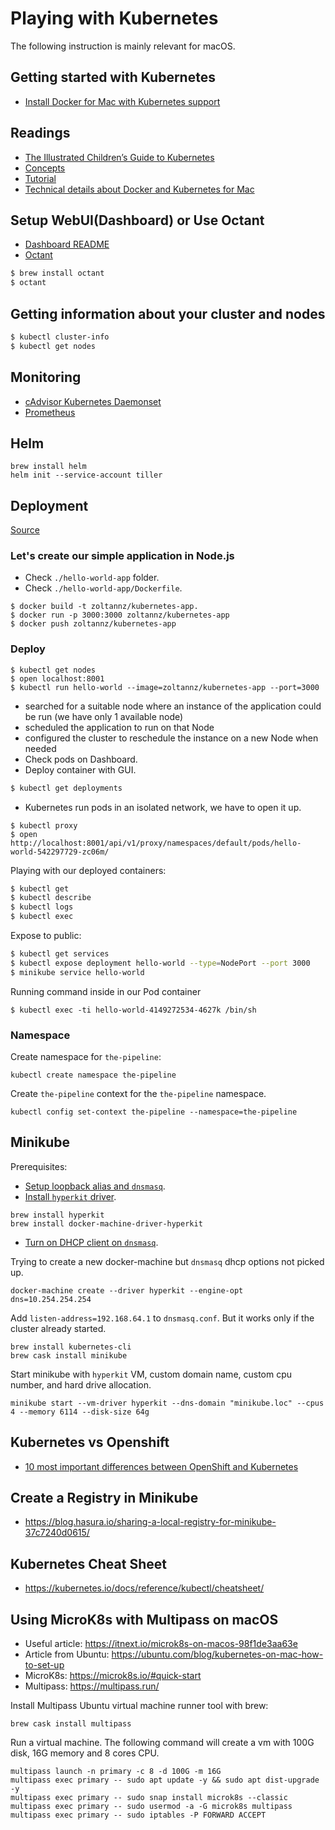 # Playing with Kubernetes

The following instruction is mainly relevant for macOS.

## Getting started with Kubernetes

- [Install Docker for Mac with Kubernetes support](https://docs.docker.com/docker-for-mac/install/)

## Readings

- [The Illustrated Children’s Guide to Kubernetes](https://www.cncf.io/the-childrens-illustrated-guide-to-kubernetes/)
- [Concepts](https://kubernetes.io/docs/concepts/)
- [Tutorial](https://kubernetes.io/docs/tutorials/)
- [Technical details about Docker and Kubernetes for Mac](http://collabnix.com/how-docker-for-mac-works-under-the-hood/)

## Setup WebUI(Dashboard) or Use Octant

- [Dashboard README](./kubernetes-configurations/dashboard/README.md)
- [Octant](https://octant.dev/)

```bash
$ brew install octant
$ octant
```

## Getting information about your cluster and nodes

```bash
$ kubectl cluster-info
$ kubectl get nodes
```

## Monitoring

- [cAdvisor Kubernetes Daemonset](https://github.com/google/cadvisor/tree/master/deploy/kubernetes)
- [Prometheus](https://prometheus.io/docs/prometheus/latest/installation/)

## Helm

```
brew install helm
helm init --service-account tiller
```

## Deployment

[Source](https://kubernetes.io/docs/tutorials/kubernetes-basics/deploy-intro/)

### Let's create our simple application in Node.js

- Check `./hello-world-app` folder.
- Check `./hello-world-app/Dockerfile`.

```
$ docker build -t zoltannz/kubernetes-app.
$ docker run -p 3000:3000 zoltannz/kubernetes-app
$ docker push zoltannz/kubernetes-app
```

### Deploy

```
$ kubectl get nodes
$ open localhost:8001
$ kubectl run hello-world --image=zoltannz/kubernetes-app --port=3000
```

- searched for a suitable node where an instance of the application could be run (we have only 1 available node)
- scheduled the application to run on that Node
- configured the cluster to reschedule the instance on a new Node when needed
- Check pods on Dashboard.
- Deploy container with GUI.

```bash
$ kubectl get deployments
```

- Kubernetes run pods in an isolated network, we have to open it up.

```
$ kubectl proxy
$ open http://localhost:8001/api/v1/proxy/namespaces/default/pods/hello-world-542297729-zc06m/
```

Playing with our deployed containers:

```bash
$ kubectl get
$ kubectl describe
$ kubectl logs
$ kubectl exec
```

Expose to public:

```bash
$ kubectl get services
$ kubectl expose deployment hello-world --type=NodePort --port 3000
$ minikube service hello-world
```

Running command inside in our Pod container

```
$ kubectl exec -ti hello-world-4149272534-4627k /bin/sh
```

### Namespace

Create namespace for `the-pipeline`:

```
kubectl create namespace the-pipeline
```

Create `the-pipeline` context for the `the-pipeline` namespace.

```
kubectl config set-context the-pipeline --namespace=the-pipeline
```

## Minikube

Prerequisites:

- [Setup loopback alias and `dnsmasq`](https://github.com/zoltan-nz/playing-with-gitlab#setup-dnsmasq-with-loopback-alias).
- [Install `hyperkit` driver](https://github.com/kubernetes/minikube/blob/master/docs/drivers.md#hyperkit-driver).

```shell
brew install hyperkit
brew install docker-machine-driver-hyperkit
```

- [Turn on DHCP client on `dnsmasq`](https://wiki.archlinux.org/index.php/dnsmasq).

Trying to create a new docker-machine but `dnsmasq` dhcp options not picked up.

```shell
docker-machine create --driver hyperkit --engine-opt dns=10.254.254.254
```

Add `listen-address=192.168.64.1` to `dnsmasq.conf`. But it works only if the cluster already started.

```
brew install kubernetes-cli
brew cask install minikube
```

Start minikube with `hyperkit` VM, custom domain name, custom cpu number, and hard drive allocation.

```
minikube start --vm-driver hyperkit --dns-domain "minikube.loc" --cpus 4 --memory 6114 --disk-size 64g
```

## Kubernetes vs Openshift

- [10 most important differences between OpenShift and Kubernetes](https://cloudowski.com/articles/10-differences-between-openshift-and-kubernetes/)

## Create a Registry in Minikube

- <https://blog.hasura.io/sharing-a-local-registry-for-minikube-37c7240d0615/>

## Kubernetes Cheat Sheet

- <https://kubernetes.io/docs/reference/kubectl/cheatsheet/>

## Using MicroK8s with Multipass on macOS

- Useful article: <https://itnext.io/microk8s-on-macos-98f1de3aa63e>
- Article from Ubuntu: <https://ubuntu.com/blog/kubernetes-on-mac-how-to-set-up>
- MicroK8s: <https://microk8s.io/#quick-start>
- Multipass: <https://multipass.run/>

Install Multipass Ubuntu virtual machine runner tool with brew:

```
brew cask install multipass
```

Run a virtual machine. The following command will create a vm with 100G disk, 16G memory and 8 cores CPU.

```
multipass launch -n primary -c 8 -d 100G -m 16G
multipass exec primary -- sudo apt update -y && sudo apt dist-upgrade -y
multipass exec primary -- sudo snap install microk8s --classic
multipass exec primary -- sudo usermod -a -G microk8s multipass
multipass exec primary -- sudo iptables -P FORWARD ACCEPT
```
